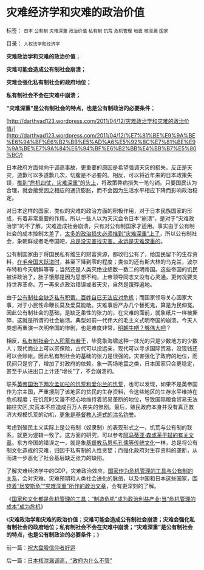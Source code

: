 # 灾难经济学和灾难的政治价值

标签： `日本` `公有制` `灾难深重` `政治价值` `私有制` `饥荒` `危机管理` `地震` `核泄漏` `国家` 

目录： `人权法学和经济学`

**灾难政治学和灾难的政治价值**；

**灾难可能会造成公有制社会崩溃；**

**灾难会强化私有制社会的政府地位；**

**私有制社会不会在灾难中崩溃；**

**“灾难深重”是公有制社会的特点，也是公有制政治的必要条件**；

[http://darthvad123.wordpress.com/2011/04/12/灾难政治学和灾难的政治价值/](http://darthvad123.wordpress.com/2011/04/12/%E7%81%BE%E9%9A%BE%E6%94%BF%E6%B2%BB%E5%AD%A6%E5%92%8C%E7%81%BE%E9%9A%BE%E7%9A%84%E6%94%BF%E6%B2%BB%E4%BB%B7%E5%80%BC/)

日本政府方面倾向于调高事故，更重要的原因是希望强调天灾的损失。反正是天灾，道歉可以多道歉几次，切腹是不必要的。相反，可以将近年来的日本政策失误，[推到“危机四仗，灾难深重”的头上](../../../2010/4/14/宗教总是社会意义的，迷信是个人意义的.md)，将政策弊病损失一笔勾销。只要国民认为合理，就会接受因之相应的通货膨胀，而不会因为生活水平相应下降而影响政治稳定。

对日本这样的国家，类似的灾难的政治方面的积极作用，对于日本民族国家的形成，有着非常重要的作用。所以一些人以为天灾会令日本“崩溃”，是对于“灾难政治学”的不了解。灾难造成社会崩溃，只有对公有制国家才适用。事实由于公有制社会的成本控制太差了，[太多的政治损失必须推到“灾难深重”上了](../../../2010/12/16/“灾难深重”意味着社会腐朽.md)，所以公有制社会，象朝鲜或者毛帝国吧，[总是没灾害找灾害，永远是灾难深重的](../../../2010/4/12/Imhotep的地位意味着古埃及政治格局的转变.md)。

公有制国家由于将国民私有维生的财富资源，都收归公有了，给国民留下的生存资料，[在毛帝国大跃进时](../../../2008/12/29/所谓的自力更生大错特错.md)，甚至下降到零的程度；类似的还有斯大林的乌克兰，波尔布特和今天朝鲜等等；当然还是人类灭绝业绩数一数二的明帝国。这些帝国的饥民被讲政治了，肚子饿那是因为思想不纯，上帝领导同志又没有心灵通，更何况要支持世界革命。万一再来点政治错误或者天灾，自然是饿殍遍地。

由于[公有制社会缺乏私有积蓄，百姓自已无法应对危机](../../../2010/9/5/为贫富差距呼唤公有制均贫富.md)；而国家领导关心国家大事，对于小民性命鞭长莫及爱莫能助。灾难事后严办几个替死鬼，算是为民伸冤。因此公有制社会的基础，是缺乏柔性的张力的，在灾难的面前，就象纸片一样被撕碎，这就是所谓的社会崩溃。典型如前一代伟大的毛主义式明帝国的崩溃。今天人类想再重演一次明帝国的惨剧，也是难度非常，[明朝牛吧？够伟大吧](../../../2008/11/3/亡于内需不振！今天仍是明朝吗？.md)？

相反，[私有制社会个人积蓄有若干](../../../2010/4/23/公有制落后因私人消费被取缔.md)，毕竟象海啸这种一抹光的只是少数地方的少数人；现代商业上可以买保险，古代可以投远亲，现代可以寻求国际贸易，没现钱还可以会赊帐。因此私有制社会的基础的张力是很强的，灾害强化了政府的地位，而民间只是穷了，增加了对政府的依赖。象一两场地震之类，日本国家只会更稳定，甚至于从进出口上计还“增长”了，不会崩溃的。

联系[英帝国治下两次孟加拉的饥荒和爱尔兰的饥荒](../../../2011/4/2/爱尔兰大饥荒时侯的英国宗教歧视.md)，也可以发现，如果不是英帝国作为宗主国，严重搜刮了该地区的贫民的生存资料，令这些地区的生存水平维持在危机程度；在饥荒时又漫不经心地维持着贸易垄断的地位，导致国际粮食贸易无法输往灾区,灾荒本不应造成百万人丧失的惨剧。最后，殖民政府本身并没有真正救济大规模饥荒的动机，[更象是基督教人道式的沽名钓誉](../../../2011/2/1/人道主义如何构筑君权神授？.md)。

考虑到殖民主义实际上是公有制（奴隶制）的表现形式之一，饥荒与公有制的联系，就更为逻辑一致了。这方面的研究，可以参考[阿马蒂亚·森或茅于轼的有关文章](../../../2009/8/2/英属孟加拉两次大饥荒和经济学家的良心.md)。东方帝国的错误之一，就是象[基督教马恩毛孔儒等传统文化](../../../2010/5/10/个体价值观，是保存中华文化的唯一出路.md)一样，总是将公有制文化造成的灾难，归因于私有制的人性贪婪；而强化政府对生存资料的垄断，从而进一步恶化了社会基层缺乏张力的缺陷。

了解灾难经济学中的GDP，灾难政治效应，[国家作为危机管理的工具与公有制的关系](../../../2010/1/21/国家是危机管理的工具.md)，会对灾难、灾难预期和人类社会进化的脉络，以及中国和日本这些国家，[围绕着“居安斯危”“灾难深重”所作的政治文章](../../../2011/1/8/当“居安思危”成为陋习.md)，会有更深刻的了解。

《[国家和文化都是危机管理的工具；“制造危机”成为政治利益产业;当“危机管理的成本”成为危机](../../../2011/1/8/当“居安思危”成为陋习.md)》

《**灾难政治学和灾难的政治价值**；**灾难可能会造成公有制社会崩溃；灾难会强化私有制社会的政府地位；私有制社会不会在灾难中崩溃；“灾难深重”是公有制社会的特点，也是公有制政治的必要条件**；》

前一篇：[祝大盘股信仰者好运](../../../2011/4/12/祝大盘股信仰者好运.md)

后一篇：[日本核泄漏调高，“政府为什么不管”](../../../2011/4/12/日本核泄漏调高，“政府为什么不管”.md)